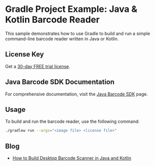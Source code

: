 # Gradle Project Example: Java & Kotlin Barcode Reader
This sample demonstrates how to use Gradle to build and run a simple command-line barcode reader written in Java or Kotlin.

## License Key
Get a [30-day FREE trial license](https://www.dynamsoft.com/customer/license/trialLicense/).

## Java Barcode SDK Documentation

For comprehensive documentation, visit the [Java Barcode SDK](https://www.dynamsoft.com/barcode-reader/docs/server/programming/java/) page.

## Usage
To build and run the barcode reader, use the following command:

```bash
./gradlew run --args="<image file> <license file>"
```

## Blog
- [How to Build Desktop Barcode Scanner in Java and Kotlin](https://www.dynamsoft.com/codepool/gradle-java-kotlin-barcode-scanner.html)

